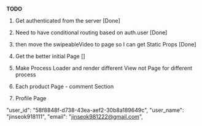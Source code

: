 **TODO**

1. Get authenticated from the server [Done]
1. Need to have conditional routing based on auth.user [Done]
1. then move the swipeableVideo to page so I can get Static Props [Done]
1. Get the better initial Page []

1. Make Process Loader and render different View not Page for different process

1. Each product Page - comment Section
1. Profile Page

"user_id": "58f8848f-d738-43ea-aef2-30b8a189649c",
"user_name": "jinseok918111",
"email": "jinseok981222@gmail.com",
